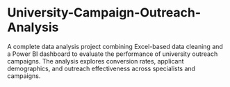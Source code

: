 # University-Campaign-Outreach-Analysis
A complete data analysis project combining Excel-based data cleaning and a Power BI dashboard to evaluate the performance of university outreach campaigns. The analysis explores conversion rates, applicant demographics, and outreach effectiveness across specialists and campaigns.
